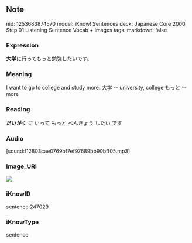 ## Note
nid: 1253683874570
model: iKnow! Sentences
deck: Japanese Core 2000 Step 01 Listening Sentence Vocab + Images
tags: 
markdown: false

### Expression
<!DOCTYPE html>
<title></title>
<b>大学</b>に行ってもっと勉強したいです。



### Meaning
I want to go to college and study more.
大学 -- university, college
もっと -- more

### Reading
<!DOCTYPE html>
<title></title>
<b>だいがく</b> に いって もっと べんきょう したい です



### Audio
[sound:f12803cae0769bf7ef97689bb90bff05.mp3]

### Image_URI
<!DOCTYPE html>
<title></title>
<img src="424c81e445066a9a85b095cb894c1c70.jpg">



### iKnowID
sentence:247029

### iKnowType
sentence

